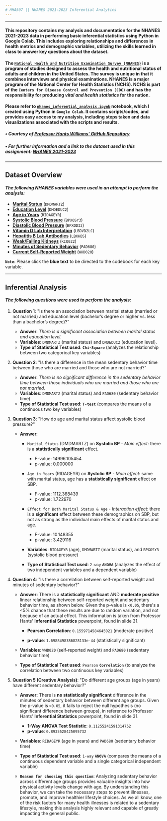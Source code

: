 ```yaml
---
# HHA507 || NHANES 2021-2023 Inferential Analytics
---
```

---

#### This repository contains my analysis and documentation for the NHANES 2021-2023 data in performing basic inferential statistics using Python in Google Colab. This includes exploring relationships and differences in health metrics and demographic variables, utilizing the skills learned in class to answer key questions about the dataset.


#### The [`National Health and Nutrition Examination Survey (NHANES)`](https://wwwn.cdc.gov/nchs/nhanes/continuousnhanes/default.aspx?Cycle=2021-2023) is a program of studies designed to assess the health and nutritional status of adults and children in the United States. The survey is unique in that it combines interviews and physical examinations. NHANES is a major program of the National Center for Health Statistics (NCHS). NCHS is part of the `Centers for Disease Control and Prevention (CDC)` and has the responsibility for producing *vital and health statistics* for the nation.

#### Please refer to [**`nhanes_inferential_analysis.ipynb`**](https://github.com/raqssoriano/nhanes_inferential_2023/blob/main/nhanes_inferential_analysis.ipynb) notebook, which I created using Python in **`Google Colab`**. It contains scripts/codes, and provides easy access to my analysis, including steps taken and data visualizations associated with the scripts and results.

#####  • Courtesy of [Professor Hants Williams' GitHub Repository](https://github.com/hantswilliams/HHA-507-2024/blob/main/Module5/nhanes/NHANES_2022_2023.ipynb)
#####  • For further information and a link to the dataset used in this assignment: [NHANES 2021-2023](https://wwwn.cdc.gov/nchs/nhanes/continuousnhanes/default.aspx?Cycle=2021-2023)

---

## Dataset Overview
#### *The following NHANES variables were used in an attempt to perform the analysis:*

  - [**Marital Status**](https://wwwn.cdc.gov/Nchs/Nhanes/2021-2022/DEMO_L.htm#DMDMARTZ) (`DMDMARTZ`)
  - [**Education Level**](https://wwwn.cdc.gov/Nchs/Nhanes/2021-2022/DEMO_L.htm#DMDEDUC2) (`DMDEDUC2`)
  - [**Age in Years**](https://wwwn.cdc.gov/Nchs/Nhanes/2021-2022/DEMO_L.htm#RIDAGEYR) (`RIDAGEYR`)
  - [**Systolic Blood Pressure**](https://wwwn.cdc.gov/Nchs/Nhanes/2021-2022/BPXO_L.htm#BPXOSY3) (`BPXOSY3`)
  - [**Diastolic Blood Pressure**](https://wwwn.cdc.gov/Nchs/Nhanes/2021-2022/BPXO_L.htm#BPXODI3) (`BPXODI3`)
  - [**Vitamin D Lab Interpretation**](https://wwwn.cdc.gov/Nchs/Nhanes/2021-2022/VID_L.htm#LBDVD2LC) (`LBDVD2LC`)
  - [**Hepatitis B Lab Antibodies**](https://wwwn.cdc.gov/Nchs/Nhanes/2021-2022/HEPB_S_L.htm#LBXHBS) (`LBXHBS`)
  - [**Weak/Failing Kidneys**](https://wwwn.cdc.gov/Nchs/Nhanes/2021-2022/KIQ_U_L.htm#KIQ022) (`KIQ022`)
  - [**Minutes of Sedentary Behavior**](https://wwwn.cdc.gov/Nchs/Nhanes/2021-2022/PAQ_L.htm#PAD680) (`PAD680`)
  - [**Current Self-Reported Weight**](https://wwwn.cdc.gov/Nchs/Nhanes/2021-2022/WHQ_L.htm#WHD020) (`WHD020`)

**`Note`**: Please click the **blue text** to be directed to the codebook for each key variable.

---
## Inferential Analysis
#### *The following questions were used to perform the analysis:*

1. **Question 1**: "Is there an association between marital status (married or not married) and education level (bachelor’s degree or higher vs. less than a bachelor’s degree)?"

   - **Answer**: *There is a significant association between marital status and education level.*
   - **Variables**: `DMDMARTZ` (marital status) and `DMDEDUC2` (education level).
   - **Type of Statistical Test used**: **`Chi-Square`** (analyzes the relationship between two categorical key variables)

2. **Question 2**: "Is there a difference in the mean sedentary behavior time between those who are married and those who are not married?"
   
     - **Answer**: *There is no significant difference in the sedentary behavior time between those individuals who are married and those who are not married.*
     - **Variables**: `DMDMARTZ` (marital status) and `PAD680` (sedentary behavior time)
     - **Type of Statistical Test used**: **`T-test`** (compares the means of a continuous two key variables)

3. **Question 3**: "How do age and marital status affect systolic blood pressure?"
   
     - **Answer**:
       - `Marital Status` (DMDMARTZ) on **Systolic BP** - *Main effect*: there is a **statistically significant** effect.
          - F-value: 14996.105454
          - p-value: 0.000000
       - `Age in Years` (RIDAGEYR) on **Systolic BP** - *Main effect*: same with marital status, age has a **statistically significant** effect on SBP.
          - F-value: 1112.368439
          - p-value: 1.722970
       - `Effect for Both Marital Status & Age` - *Interaction effect*: there is a **significant** effect between these demographics on SBP, but not as strong as the individual main effects of marital status and age.
          - F-value: 10.148355 
          - p-value: 3.429116
          
       - **Variables**: `RIDAGEYR` (age), `DMDMARTZ` (marital status), and `BPXOSY3` (systolic blood pressure)
       - **Type of Statistical Test used**: `2-way` **`ANOVA`** (analyzes the effect of two independent variables and a dependent variable)

4. **Question 4**: "Is there a correlation between self-reported weight and minutes of sedentary behavior?"
   
     - **Answer:** There is a **statistically significant** AND **moderate positive** linear relationship between self-reported weight and sedentary behavior time, as shown below. Given the p-value is `<0.05`, there's a <5% chance that these results are due to random variation, and not because of an actual effect. This information is taken from Professor Hants' **Inferential Statistics** powerpoint, found in slide 31.

        - **Pearson Correlation**: `0.1559714584645021` (moderate positive)

        - **p-value**: `1.6988498386828133e-44` (statistically significant)
          
     - **Variables**: `WHD020` (self-reported weight) and `PAD680` (sedentary behavior time)
     - **Type of Statistical Test used**: `Pearson` **`Correlation`** (to analyze the correlation between two continuous key variables)

5. **Question 5 (Creative Analysis)**: "Do different age groups (age in years) have different sedentary behavior?"
   
    - **Answer:** There is **no statistically significant** difference in the minutes of sedentary behavior between different age groups. Given the p-value is `>0.05`, it fails to reject the null hypothesis (no significant difference between groups), in reference to Professor Hants' **Inferential Statistics** powerpoint, found in slide 31.
      
      - **1-Way ANOVA Test Statistic**: `0.11255241591314752`
      - **p-value**: `0.8935528425095732`

    - **Variables**: `RIDAGEYR` (age in years) and `PAD680` (sedentary behavior time)
    - **Type of Statistical Test used**: `1-way` **`ANOVA`** (compares the means of a continuous dependent variable and a single categorical independent variable)
    - **`Reason for choosing this question`**: Analyzing sedentary behavior across different age groups provides valuable insights into how physical activity levels change with age. By understanding this behavior, we can take the necessary steps to prevent illnesses, promote, and improve healthier lifestyle choices. As we all know, one of the risk factors for many health illnesses is related to a sedentary lifestyle, making this analysis highly relevant and capable of greatly impacting the general public.
